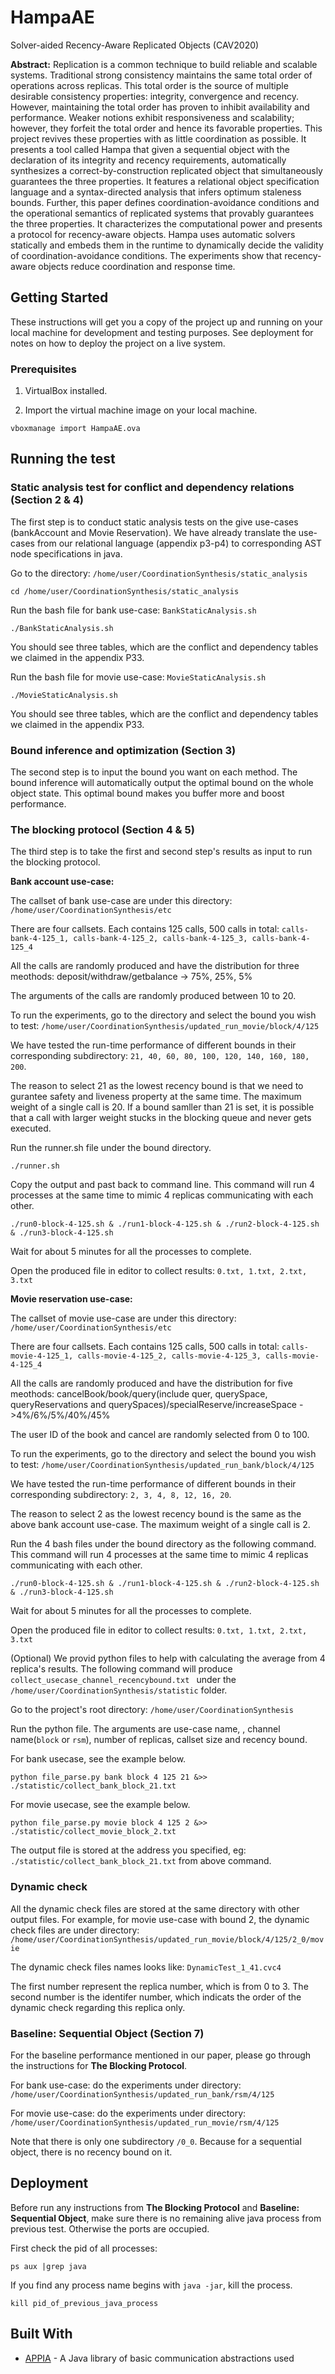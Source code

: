 # HampaAE
Solver-aided Recency-Aware Replicated Objects (CAV2020)

**Abstract:** Replication is a common technique to build reliable and scalable systems. Traditional strong consistency maintains the same total order of operations across replicas. This total order is the source of multiple desirable consistency properties: integrity, convergence and recency. However, maintaining the total order has proven to inhibit availability and performance. Weaker notions exhibit responsiveness and scalability; however, they forfeit the total order and hence its favorable properties. This project revives these properties with as little coordination as possible. It presents a tool called Hampa that given a sequential object with the declaration of its integrity and recency requirements, automatically synthesizes a correct-by-construction replicated object that simultaneously guarantees the three properties. It features a relational object specification language and a syntax-directed analysis that infers optimum staleness
bounds. Further, this paper defines coordination-avoidance conditions and the operational semantics of replicated systems that provably guarantees the three properties. It characterizes the computational power and presents a protocol for recency-aware objects. Hampa uses automatic solvers statically and embeds them in the runtime to dynamically decide the validity of coordination-avoidance conditions. The experiments show that recency-aware objects reduce coordination and response time.

## Getting Started

These instructions will get you a copy of the project up and running on your local machine for development and testing purposes. See deployment for notes on how to deploy the project on a live system.

### Prerequisites

1. VirtualBox installed.

2. Import the virtual machine image on your local machine.

```
vboxmanage import HampaAE.ova
```

## Running the test

### Static analysis test for conflict and dependency relations (Section 2 & 4)

The first step is to conduct static analysis tests on the give use-cases (bankAccount and Movie Reservation). We have already translate the use-cases from our relational language (appendix p3-p4) to corresponding AST node specifications in java.

Go to the directory: ```/home/user/CoordinationSynthesis/static_analysis```

```
cd /home/user/CoordinationSynthesis/static_analysis
```
Run the bash file for bank use-case: ```BankStaticAnalysis.sh```

```
./BankStaticAnalysis.sh 
```
You should see three tables, which are the conflict and dependency tables we claimed in the appendix P33.

Run the bash file for movie use-case: ```MovieStaticAnalysis.sh``` 

```
./MovieStaticAnalysis.sh 
```
You should see three tables, which are the conflict and dependency tables we claimed in the appendix P33.

### Bound inference and optimization (Section 3)

The second step is to input the bound you want on each method. The bound inference will automatically output the optimal bound on the whole object state. This optimal bound makes you buffer more and boost performance. 

### The blocking protocol (Section 4 & 5)

The third step is to take the first and second step's results as input to run the blocking protocol.

**Bank account use-case:**

The callset of bank use-case are under this directory: ```/home/user/CoordinationSynthesis/etc```

There are four callsets. Each contains 125 calls, 500 calls in total: ```calls-bank-4-125_1, calls-bank-4-125_2, calls-bank-4-125_3, calls-bank-4-125_4```

All the calls are randomly produced and have the distribution for three meothods: deposit/withdraw/getbalance -> 75%, 25%, 5%

The arguments of the calls are randomly produced between 10 to 20.

To run the experiments, go to the directory and select the bound you wish to test: ```/home/user/CoordinationSynthesis/updated_run_movie/block/4/125```

We have tested the run-time performance of different bounds in their corresponding subdirectory: ```21, 40, 60, 80, 100, 120, 140, 160, 180, 200```. 

The reason to select 21 as the lowest recency bound is that we need to gurantee safety and liveness property at the same time. The maximum weight of a single call is 20. If a bound samller than 21 is set, it is possible that a call with larger weight stucks in the blocking queue and never gets executed.  

Run the runner.sh file under the bound directory.

```
./runner.sh
```
Copy the output and past back to command line. This command will run 4 processes at the same time to mimic 4 replicas communicating with each other.

```
./run0-block-4-125.sh & ./run1-block-4-125.sh & ./run2-block-4-125.sh & ./run3-block-4-125.sh
```
Wait for about 5 minutes for all the processes to complete.

Open the produced file in editor to collect results: ```0.txt, 1.txt, 2.txt, 3.txt ```

**Movie reservation use-case:**

The callset of movie use-case are under this directory: ```/home/user/CoordinationSynthesis/etc```

There are four callsets. Each contains 125 calls, 500 calls in total: ```calls-movie-4-125_1, calls-movie-4-125_2, calls-movie-4-125_3, calls-movie-4-125_4```

All the calls are randomly produced and have the distribution for five meothods: cancelBook/book/query(include quer, querySpace, queryReservations and querySpaces)/specialReserve/increaseSpace ->4%/6%/5%/40%/45%

The user ID of the book and cancel are randomly selected from 0 to 100. 

To run the experiments, go to the directory and select the bound you wish to test: ```/home/user/CoordinationSynthesis/updated_run_bank/block/4/125```

We have tested the run-time performance of different bounds in their corresponding subdirectory: ```2, 3, 4, 8, 12, 16, 20```. 

The reason to select 2 as the lowest recency bound is the same as the above bank account use-case. The maximum weight of a single call is 2.  

Run the 4 bash files under the bound directory as the following command. This command will run 4 processes at the same time to mimic 4 replicas communicating with each other.

```
./run0-block-4-125.sh & ./run1-block-4-125.sh & ./run2-block-4-125.sh & ./run3-block-4-125.sh
```
Wait for about 5 minutes for all the processes to complete.

Open the produced file in editor to collect results: ```0.txt, 1.txt, 2.txt, 3.txt ```

(Optional) We provid python files to help with calculating the average from 4 replica's results. The following command will produce ```collect_usecase_channel_recencybound.txt ``` under the ```/home/user/CoordinationSynthesis/statistic``` folder. 

Go to the project's root directory: ```/home/user/CoordinationSynthesis```

Run the python file. The arguments are use-case name, , channel name(```block``` or ```rsm```), number of replicas, callset size and recency bound.

For bank usecase, see the example below.

```
python file_parse.py bank block 4 125 21 &>> ./statistic/collect_bank_block_21.txt
```

For movie usecase, see the example below.

```
python file_parse.py movie block 4 125 2 &>> ./statistic/collect_movie_block_2.txt
```
The output file is stored at the address you specified, eg: ```./statistic/collect_bank_block_21.txt``` from above command.


### Dynamic check

All the dynamic check files are stored at the same directory with other output files. For example, for movie use-case with bound 2, the dynamic check files are under directory: ```/home/user/CoordinationSynthesis/updated_run_movie/block/4/125/2_0/movie```

The dynamic check files names looks like: ```DynamicTest_1_41.cvc4```

The first number represent the replica number, which is from 0 to 3. The second number is the identifer number, which indicats the order of the dynamic check regarding this replica only.

### Baseline: Sequential Object (Section 7)

For the baseline performance mentioned in our paper, please go through the instructions for **The Blocking Protocol**.

For bank use-case: do the experiments under directory: ```/home/user/CoordinationSynthesis/updated_run_bank/rsm/4/125```

For movie use-case: do the experiments under directory: ```/home/user/CoordinationSynthesis/updated_run_movie/rsm/4/125```

Note that there is only one subdirectory ```/0_0```. Because for a sequential object, there is no recency bound on it.

## Deployment

Before run any instructions from **The Blocking Protocol** and **Baseline: Sequential Object**, make sure there is no remaining alive java process from previous test. Otherwise the ports are occupied.

First check the pid of all processes:

```
ps aux |grep java
```

If you find any process name begins with ```java -jar```, kill the process.

```
kill pid_of_previous_java_process
```

## Built With

* [APPIA](http://appia.di.fc.ul.pt/wiki/index.php?title=Main_Page) - A Java library of basic communication abstractions used
